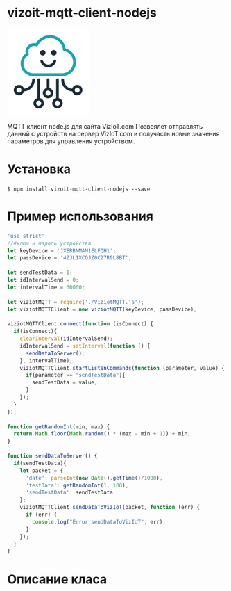 # vizoit-mqtt-client-nodejs

<img src="/logo.png" alt="drawing" height="200"/>

MQTT клиент node.js для сайта VizIoT.com
Позвоялет отправлять данный с устройств на сервер VizIoT.com и получасть новые значения параметров для управления устройством.

Установка
=============

`$ npm install vizoit-mqtt-client-nodejs --save`

Пример использования
=============

```javascript
'use strict';
//#ключ и пароль устройства
let keyDevice = 'JXERBNMAM1ELFQH1';
let passDevice = '4ZJL1XCQJZ0C27R9L8BT';

let sendTestData = 1;
let idIntervalSend = 0;
let intervalTime = 60000;

let viziotMQTT = require('./ViziotMQTT.js');
let viziotMQTTClient = new viziotMQTT(keyDevice, passDevice);

viziotMQTTClient.connect(function (isConnect) {
  if(isConnect){
    clearInterval(idIntervalSend);
    idIntervalSend = setInterval(function () {
      sendDataToServer();
    }, intervalTime);
    viziotMQTTClient.startListenCommands(function (parameter, value) {
      if(parameter == "sendTestData"){
        sendTestData = value;
      }
    });
  }
});

function getRandomInt(min, max) {
  return Math.floor(Math.random() * (max - min + 1)) + min;
}

function sendDataToServer() {
  if(sendTestData){
    let packet = {
      'date': parseInt(new Date().getTime()/1000),
      'testData': getRandomInt(1, 100),
      'sendTestData': sendTestData
    };
    viziotMQTTClient.sendDataToVizIoT(packet, function (err) {
      if (err) {
        console.log("Error sendDataToVizIoT", err);
      }
    });
  }
}
```


Описание класа
=============
